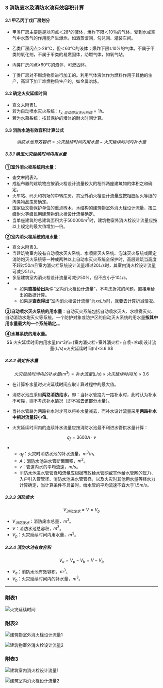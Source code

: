 ### 3 消防废水及消防水池有效容积计算

#### 3.1 甲乙丙丁戊厂房划分

- 甲类厂房主要是是以闪点＜28°的液体，爆炸下限＜10%的气体，受到水或空气中水蒸气的作用能产生爆炸。如酒蒸馏间，勾兑间、灌装车间。

- 乙类厂房闪点＞28℃，但＜60℃的液体；爆炸下限≥10%的气体。不属于甲类的氧化剂，不属于甲类的易燃固体，助燃气体，如氧气站。

- 丙类厂房闪点≥60℃的液体、可燃固体。

- 丁类厂房对不燃烧物质进行加工的。利用气体液体作为燃料作用于其他的生产，高温下加工难燃物质生产的，如金属冶炼。

#### 3.2 确定火灾延续时间

- 查文末附表1。
- 若为自动喷水灭火系统：$t_{y,自动喷水灭火系统}=1h$。
- 若为水幕系统：按其保护的墙体的耐火时间计算。

#### 3.3 消防水池有效容积计算公式

$$
消防水池有效容积=火灾延续时间内用水量-火灾延续时间内补水量
$$

##### 3.3.1 确定火灾延续时间内用水量

**①室外消火栓系统用水量**：

- 查文末附表2。
- 成组布置的建筑物应按消火栓设计流量较大的相邻两座建筑物的体积之和确定。
- 火车站、码头和机场的中转库房，其室外消火栓设计流量应按相应耐火等级的丙类物品库房确定。
-  国家级文物保护单位的重点砖木、木结构的建筑物室外消火栓设计流量，按三级耐火等级民用建筑物消火栓设计流量确定。
- 当单座建筑的总建筑面积大于$500000m^2$时，建筑物室外消火栓设计流量应按以上规定的最大值增加一倍。

**②室内消火栓系统的用水量**：

- 查文末附表3。
- 当建筑物室内设有自动喷水灭火系统、水喷雾灭火系统、泡沫灭火系统或固定消防炮灭火系统等一种或两种以上自动水灭火系统全保护时，高层建筑当高度不超过$50m$且室内消火栓系统设计流量超过$20L/s$时，其室内消火栓设计流量可减少$5L/s$。
- 多层建筑室内消火栓设计流量可减少$50\%$，但不应小于$10L/s$。
- - 如果**直接给出**条件“室内消火栓设计流量”，不考虑折减的问题，直接用给出的数据计算。
  - 如果是**查表得出**“室内消火栓设计流量”为$xxL/s$时，就要去计算折减情况。

**③自动喷水灭火系统的用水量**：自动灭火系统包括自动喷水灭火、水喷雾灭火、自动消防水炮灭火等系统，一个防护对象或防护区的自动灭火系统的用水量**按其中用水量最大的一个系统确定**。。

**④水幕系统的用水量。**
$$
火灾延续时间内用水量(m^3)\\=(室内消火栓+室外消火栓+自喷+冷却)设计流量(L/s)×火灾延续时间(h)×3.6
$$

##### 3.3.2 确定补水量

$$
火灾延续时间内的补水量(m^3)=补水流量(L/s)×火灾延续时间(h)×3.6
$$

- 在计算补水量时火灾延续时间应取计算过程中的最大值。
- 消防水池应采用**两路消防给水**，即：当补水管路为一路补水时，此时认为补水不可靠，则不考虑补水情况（即不减去该部分水量）。
- 当补水管路为两路补水时才可以将补水量减去，而补水设计流量采用**两路补水中相对流量较小值**。

- 火灾延续时间内的连续补水流量应按消防水池最不利进水管供水量计算：

$$
q_{f}=3600A{\cdot}v
$$

- - $q_{f}$：火灾时消防水池的补水流量，$m^3/h$。
  - $A$：消防水池进水管断面面积，$m^2$。
  - $v$：管道内水的平均流速，$m/s$。
  - 消防水池进水管管径和流量应根据市政给水管网或其他给水管网的压力、入户引入管管径、消防水池进水管管径，以及火灾时其他用水量等经水力计算确定，当计算条件不具备时，给水管的平均流速不宜大于$1.5m/s$。

##### 3.3.3 消防废水

$$
V_{消防废水}=V=V_{p}
$$

- $V_{消防废水}$：消防废水总量，$m^3$。
- $V$：消防水池总容积，$m^3$。
- $V_{p}$：火灾延续时间内用水量，$m^3$。

##### 3.3.4 消防水池有效容积

$$
V_{a}=V_{p}-V_{b}=V-V_{b}
$$

- $V_{a}$：消防水池有效容积，$m^3$。
- $V_{b}$：火灾延续时间内的补水量，$m^3$。

------

### 附表1

![火灾延续时间](../images/knowledge/火灾延续时间.png)

### 附表2

![建筑物室外消火栓设计流量1](../images/knowledge/建筑物室外消火栓设计流量1.png)

![建筑物室外消火栓设计流量2](../images/knowledge/建筑物室外消火栓设计流量2.png)

### 附表3

![建筑室内消火栓设计流量1](../images/knowledge/建筑室内消火栓设计流量1.png)

![建筑室内消火栓设计流量2](../images/knowledge/建筑室内消火栓设计流量2.png)